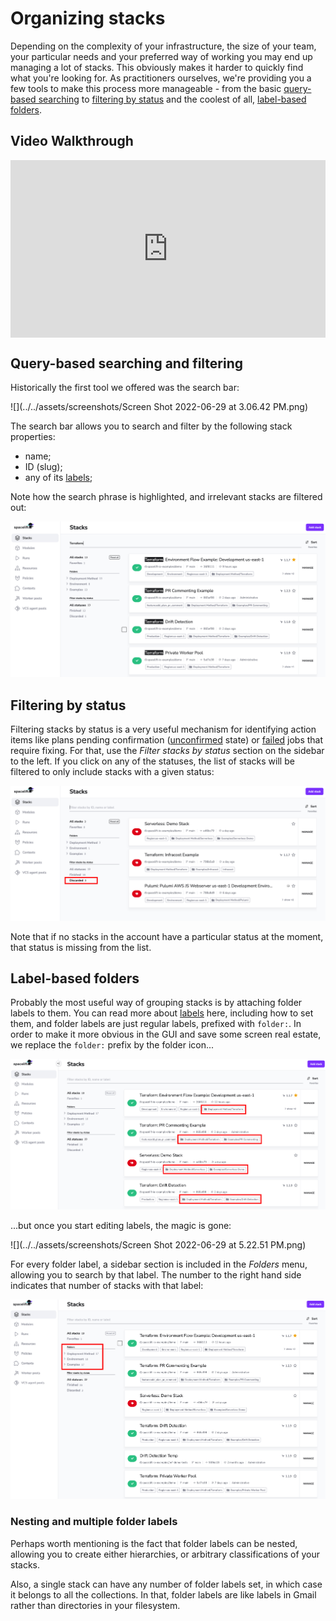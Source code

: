 # Organizing stacks

Depending on the complexity of your infrastructure, the size of your team, your particular needs and your preferred way of working you may end up managing a lot of stacks. This obviously makes it harder to quickly find what you're looking for. As practitioners ourselves, we're providing you a few tools to make this process more manageable - from the basic [query-based searching](organizing-stacks.md#query-based-searching-and-filtering) to [filtering by status](organizing-stacks.md#label-based-folders) and the coolest of all, [label-based folders](organizing-stacks.md#label-based-folders).

## Video Walkthrough

<div style="padding:56.25% 0 0 0;position:relative;"><iframe src="https://player.vimeo.com/video/754795106?h=c4e1f101d8&amp;badge=0&amp;autopause=0&amp;player_id=0&amp;app_id=58479" frameborder="0" allow="autoplay; fullscreen; picture-in-picture" allowfullscreen style="position:absolute;top:0;left:0;width:100%;height:100%;" title="Organizing a Stack"></iframe></div><script src="https://player.vimeo.com/api/player.js"></script>

## Query-based searching and filtering

Historically the first tool we offered was the search bar:

![](../../assets/screenshots/Screen Shot 2022-06-29 at 3.06.42 PM.png)

The search bar allows you to search and filter by the following stack properties:

- name;
- ID (slug);
- any of its [labels](stack-settings.md#labels);

Note how the search phrase is highlighted, and irrelevant stacks are filtered out:

![](<../../assets/screenshots/Screen Shot 2022-06-29 at 3.07.29 PM.png>)

## Filtering by status

Filtering stacks by status is a very useful mechanism for identifying action items like plans pending confirmation ([unconfirmed](../run/tracked.md#unconfirmed) state) or [failed](../run/README.md#failed) jobs that require fixing. For that, use the _Filter stacks by status_ section on the sidebar to the left. If you click on any of the statuses, the list of stacks will be filtered to only include stacks with a given status:

![](<../../assets/screenshots/Screen Shot 2022-06-29 at 3.09.29 PM.png>)

Note that if no stacks in the account have a particular status at the moment, that status is missing from the list.

## Label-based folders

Probably the most useful way of grouping stacks is by attaching folder labels to them. You can read more about [labels](stack-settings.md#labels) here, including how to set them, and folder labels are just regular labels, prefixed with `folder:`. In order to make it more obvious in the GUI and save some screen real estate, we replace the `folder:` prefix by the folder icon...

![](<../../assets/screenshots/Screen Shot 2022-06-29 at 5.21.20 PM.png>)

...but once you start editing labels, the magic is gone:

![](../../assets/screenshots/Screen Shot 2022-06-29 at 5.22.51 PM.png)

For every folder label, a sidebar section is included in the _Folders_ menu, allowing you to search by that label. The number to the right hand side indicates that number of stacks with that label:

![](<../../assets/screenshots/Screen Shot 2022-06-29 at 5.24.06 PM.png>)

### Nesting and multiple folder labels

Perhaps worth mentioning is the fact that folder labels can be nested, allowing you to create either hierarchies, or arbitrary classifications of your stacks.

Also, a single stack can have any number of folder labels set, in which case it belongs to all the collections. In that, folder labels are like labels in Gmail rather than directories in your filesystem.
